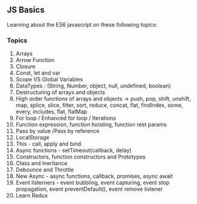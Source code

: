 ## JS Basics
Learning about the ES6 javascript on these following topics:

### Topics

1. Arrays
2. Arrow Function
3. Closure
4. Const, let and var 
5. Scope VS Global Variables
6. DataTypes : (String, Number, object, null, undefined, boolean)
7. Destructuring of arrays and objects
8. High order functions of arrays and objects -> push, pop, shift, unshift, map, splice, slice, filter, sort, reduce, concat, flat, findIndex, some, every,  includes, flat, flatMap
9. For loop / Enhanced for loop / Iterations
10. Function expression, function hoisting, function rest params
11. Pass by value /Pass by reference
12. LocalStorage
13. This - call, apply and bind
14. Async functions - setTimeout(callback, delay)
15. Constructors, function constructors and Prototypes
16. Class and Ineritance
17. Debounce and Throttle
18. New Async - async functions, callback, promises, async await
19. Event listerners - event bubbling, event capturing, event stop propagation, event preventDefault(), event remove listener
20. Learn Redux

